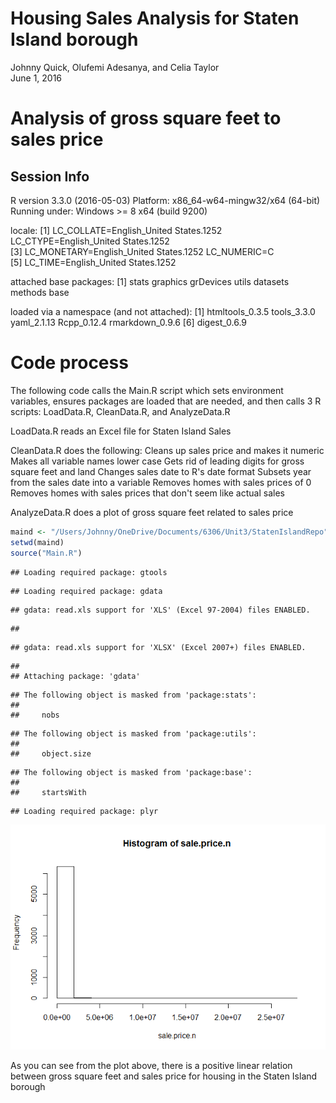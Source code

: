 # Housing Sales Analysis for Staten Island borough
Johnny Quick, Olufemi Adesanya, and Celia Taylor  
June 1, 2016  

# Analysis of gross square feet to sales price

## Session Info
R version 3.3.0 (2016-05-03)
Platform: x86_64-w64-mingw32/x64 (64-bit)
Running under: Windows >= 8 x64 (build 9200)

locale:
[1] LC_COLLATE=English_United States.1252  LC_CTYPE=English_United States.1252   
[3] LC_MONETARY=English_United States.1252 LC_NUMERIC=C                          
[5] LC_TIME=English_United States.1252    

attached base packages:
[1] stats     graphics  grDevices utils     datasets  methods   base     

loaded via a namespace (and not attached):
[1] htmltools_0.3.5 tools_3.3.0     yaml_2.1.13     Rcpp_0.12.4     rmarkdown_0.9.6
[6] digest_0.6.9   

# Code process

The following code calls the Main.R script which sets environment variables,
ensures packages are loaded that are needed, and then calls 3 R scripts:
LoadData.R, CleanData.R, and AnalyzeData.R

LoadData.R reads an Excel file for Staten Island Sales

CleanData.R does the following:
  Cleans up sales price and makes it numeric
  Makes all variable names lower case
  Gets rid of leading digits for gross square feet and land
  Changes sales date to R's date format
  Subsets year from the sales date into a variable
  Removes homes with sales prices of 0
  Removes homes with sales prices that don't seem like actual sales
  
AnalyzeData.R does a plot of gross square feet related to sales price

```r
maind <- "/Users/Johnny/OneDrive/Documents/6306/Unit3/StatenIslandRepo"
setwd(maind)
source("Main.R")
```

```
## Loading required package: gtools
```

```
## Loading required package: gdata
```

```
## gdata: read.xls support for 'XLS' (Excel 97-2004) files ENABLED.
```

```
## 
```

```
## gdata: read.xls support for 'XLSX' (Excel 2007+) files ENABLED.
```

```
## 
## Attaching package: 'gdata'
```

```
## The following object is masked from 'package:stats':
## 
##     nobs
```

```
## The following object is masked from 'package:utils':
## 
##     object.size
```

```
## The following object is masked from 'package:base':
## 
##     startsWith
```

```
## Loading required package: plyr
```

![](HousingAnalysis_files/figure-html/mainchunk-1.png)<!-- -->

As you can see from the plot above, there is a positive linear relation between gross square feet and sales price for housing in the Staten Island borough

